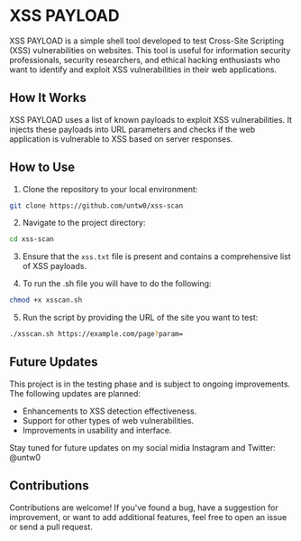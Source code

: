 # XSS PAYLOAD

XSS PAYLOAD is a simple shell tool developed to test Cross-Site Scripting (XSS) vulnerabilities on websites. This tool is useful for information security professionals, security researchers, and ethical hacking enthusiasts who want to identify and exploit XSS vulnerabilities in their web applications.

## How It Works

XSS PAYLOAD uses a list of known payloads to exploit XSS vulnerabilities. It injects these payloads into URL parameters and checks if the web application is vulnerable to XSS based on server responses.

## How to Use

1. Clone the repository to your local environment:

```bash
git clone https://github.com/untw0/xss-scan
```

2. Navigate to the project directory:

```bash
cd xss-scan
```

3. Ensure that the `xss.txt` file is present and contains a comprehensive list of XSS payloads.

4. To run the .sh file you will have to do the following:

```bash
chmod +x xsscan.sh
```
 
5. Run the script by providing the URL of the site you want to test:

```bash
./xsscan.sh https://example.com/page?param=
```

## Future Updates

This project is in the testing phase and is subject to ongoing improvements. The following updates are planned:

- Enhancements to XSS detection effectiveness.
- Support for other types of web vulnerabilities.
- Improvements in usability and interface.

Stay tuned for future updates on my social midia Instagram and Twitter: @untw0

## Contributions

Contributions are welcome! If you've found a bug, have a suggestion for improvement, or want to add additional features, feel free to open an issue or send a pull request.
